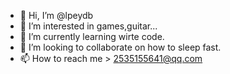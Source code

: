 - 👋 Hi, I’m @lpeydb
- 👀 I’m interested in games,guitar...
- 🌱 I’m currently learning wirte code.
- 💞️ I’m looking to collaborate on how to sleep fast.
- 📫 How to reach me > 2535155641@qq.com

<!---
lpeydb/lpeydb is a ✨ special ✨ repository because its `README.md` (this file) appears on your GitHub profile.
You can click the Preview link to take a look at your changes.
--->
